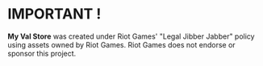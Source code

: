 # IMPORTANT !
**My Val Store** was created under Riot Games' "Legal Jibber Jabber" policy using assets owned by Riot Games.  Riot Games does not endorse or sponsor this project.
